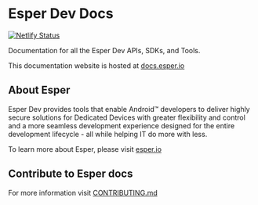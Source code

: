 # Esper Dev Docs

[![Netlify Status](https://api.netlify.com/api/v1/badges/8afd188c-9877-4800-bb4d-ac07aee15800/deploy-status)](https://app.netlify.com/sites/esper-docs/deploys)


Documentation for all the Esper Dev APIs, SDKs, and Tools.

This documentation website is hosted at [docs.esper.io](https://docs.esper.io)

## About Esper

Esper Dev provides tools that enable Android™ developers to deliver highly secure solutions for Dedicated Devices with greater flexibility and control and a more seamless development experience designed for the entire development lifecycle - all while helping IT do more with less.

To learn more about Esper, please visit [esper.io](https://esper.io)

## Contribute to Esper docs

For more information visit [CONTRIBUTING.md](./CONTRIBUTING.md)